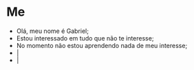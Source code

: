 # Me

- Olá, meu nome é Gabriel;
- Estou interessado em tudo que não te interesse;
- No momento não estou aprendendo nada de meu interesse;
- |
- |

<!---
inatividade/inatividade is a ✨ special ✨ repository because its `README.md` (this file) appears on your GitHub profile.
You can click the Preview link to take a look at your changes.
--->
